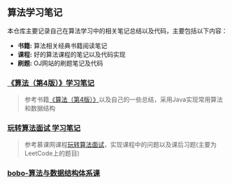 ## 算法学习笔记
本仓库主要记录自己在算法学习中的相关笔记总结以及代码，主要包括以下内容：
* **书籍:** 算法相关经典书籍阅读笔记
* **课程:** 好的算法课程的笔记以及代码实现
* **刷题:** OJ网站的刷题笔记及代码
  
### [《算法（第4版）》学习笔记](./Algorithm-4th/README.md)
> 参考书籍[《算法（第4版）》](https://book.douban.com/subject/19952400/)以及自己的一些总结，采用Java实现常用算法和数据结构

### [玩转算法面试 学习笔记](./Play-with-Algorithm-Interview/README.md)
> 参考慕课网课程[玩转算法面试](https://coding.imooc.com/class/chapter/82.html#Anchor)，实现课程中的问题以及课后习题(主要为LeetCode上的题目)

### [bobo-算法与数据结构体系课](./algorithm-system-course/README.md)